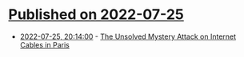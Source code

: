 # [Published on 2022-07-25](index.md)

* [2022-07-25, 20:14:00](https://tech.slashdot.org/story/22/07/25/2014241/the-unsolved-mystery-attack-on-internet-cables-in-paris?utm_source=rss1.0mainlinkanon&utm_medium=feed) - [The Unsolved Mystery Attack on Internet Cables in Paris](https://tech.slashdot.org/story/22/07/25/2014241/the-unsolved-mystery-attack-on-internet-cables-in-paris?utm_source=rss1.0mainlinkanon&utm_medium=feed)
